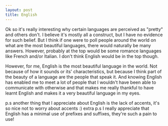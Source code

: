 ```yaml
---
layout: post
title: English
---
```


Ok so it's really interesting why certain languages are perceived as "pretty" and others don't. I believe it's mostly all a construct, but I have no evidence for such belief. But I think if one were to poll people around the world on what are the most beautiful languages, there would naturally be many answers. However, probably at the top would be some romance languages like French and/or Italian. I don't think English would be in the top though.

However, for me, English is the most beautiful language in the world. Not because of how it sounds or its' characteristics, but because I think part of the beauty of a language are the people that speak it. And knowing English has enabled me to meet a lot of people that I wouldn't have been able to communicate with otherwise and that makes me really thankful to have learnt English and makes it a very beautiful language in my eyes.

p.s another thing that I appreciate about English is the lack of accents, it's so nice not to worry about accents :)
extra p.s I really appreciate that English has a minimal use of prefixes and suffixes, they're such a pain to use!
